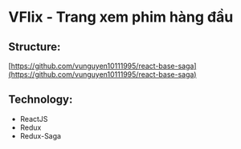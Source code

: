 # VFlix - Trang xem phim hàng đầu

## Structure:

[https://github.com/vunguyen10111995/react-base-saga](https://github.com/vunguyen10111995/react-base-saga)

## Technology:

- ReactJS
- Redux
- Redux-Saga


<!-- Admim = {
  "account": "loitd",
  "password": "Aa12345",
};

User = {
  "userEmail": "ngoquanglap0612@gmail.com",
  "userPassword": "Aa@12345",
}; -->
